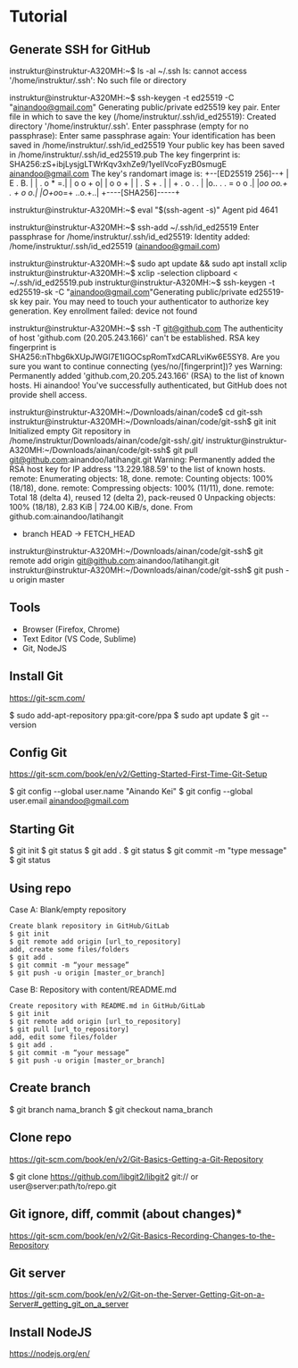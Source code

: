 
# Tutorial

## Generate SSH for GitHub

instruktur@instruktur-A320MH:~$ ls -al ~/.ssh
ls: cannot access '/home/instruktur/.ssh': No such file or directory

instruktur@instruktur-A320MH:~$ ssh-keygen -t ed25519 -C "ainandoo@gmail.com"
Generating public/private ed25519 key pair.
Enter file in which to save the key (/home/instruktur/.ssh/id_ed25519): 
Created directory '/home/instruktur/.ssh'.
Enter passphrase (empty for no passphrase): 
Enter same passphrase again: 
Your identification has been saved in /home/instruktur/.ssh/id_ed25519
Your public key has been saved in /home/instruktur/.ssh/id_ed25519.pub
The key fingerprint is:
SHA256:zS+ibjLysjgLTWrKqv3xhZe9/1yeIlVcoFyzB0smugE ainandoo@gmail.com
The key's randomart image is:
+--[ED25519 256]--+
|        E   . B. |
|         . o * =.|
|          o o + o|
|         o o   + |
|  .     S +   .  |
| +     . o . .   |
|o.. . . = o o   .|
|*oo oo.+ . + o o.|
|O+o*o=+   ..o.+..|
+----[SHA256]-----+

instruktur@instruktur-A320MH:~$ eval "$(ssh-agent -s)"
Agent pid 4641

instruktur@instruktur-A320MH:~$ ssh-add ~/.ssh/id_ed25519
Enter passphrase for /home/instruktur/.ssh/id_ed25519: 
Identity added: /home/instruktur/.ssh/id_ed25519 (ainandoo@gmail.com)

instruktur@instruktur-A320MH:~$ sudo apt update && sudo apt install xclip
instruktur@instruktur-A320MH:~$ xclip -selection clipboard < ~/.ssh/id_ed25519.pub
instruktur@instruktur-A320MH:~$ ssh-keygen -t ed25519-sk -C "ainandoo@gmail.com"Generating public/private ed25519-sk key pair.
You may need to touch your authenticator to authorize key generation.
Key enrollment failed: device not found

instruktur@instruktur-A320MH:~$ ssh -T git@github.com
The authenticity of host 'github.com (20.205.243.166)' can't be established.
RSA key fingerprint is SHA256:nThbg6kXUpJWGl7E1IGOCspRomTxdCARLviKw6E5SY8.
Are you sure you want to continue connecting (yes/no/[fingerprint])? yes
Warning: Permanently added 'github.com,20.205.243.166' (RSA) to the list of known hosts.
Hi ainandoo! You've successfully authenticated, but GitHub does not provide shell access.

instruktur@instruktur-A320MH:~/Downloads/ainan/code$ cd git-ssh
instruktur@instruktur-A320MH:~/Downloads/ainan/code/git-ssh$ git init
Initialized empty Git repository in /home/instruktur/Downloads/ainan/code/git-ssh/.git/
instruktur@instruktur-A320MH:~/Downloads/ainan/code/git-ssh$ git pull git@github.com:ainandoo/latihangit.git
Warning: Permanently added the RSA host key for IP address '13.229.188.59' to the list of known hosts.
remote: Enumerating objects: 18, done.
remote: Counting objects: 100% (18/18), done.
remote: Compressing objects: 100% (11/11), done.
remote: Total 18 (delta 4), reused 12 (delta 2), pack-reused 0
Unpacking objects: 100% (18/18), 2.83 KiB | 724.00 KiB/s, done.
From github.com:ainandoo/latihangit
 * branch            HEAD       -> FETCH_HEAD

instruktur@instruktur-A320MH:~/Downloads/ainan/code/git-ssh$ git remote add origin git@github.com:ainandoo/latihangit.git
instruktur@instruktur-A320MH:~/Downloads/ainan/code/git-ssh$ git push -u origin master


## Tools

- Browser (Firefox, Chrome)
- Text Editor (VS Code, Sublime)
- Git, NodeJS

## Install Git
https://git-scm.com/

$ sudo add-apt-repository ppa:git-core/ppa
$ sudo apt update
$ git --version

## Config Git
https://git-scm.com/book/en/v2/Getting-Started-First-Time-Git-Setup

$ git config --global user.name "Ainando Kei"
$ git config --global user.email ainandoo@gmail.com

## Starting Git

$ git init
$ git status
$ git add .
$ git status
$ git commit -m "type message"
$ git status

## Using repo

Case A: Blank/empty repository

    Create blank repository in GitHub/GitLab
    $ git init
    $ git remote add origin [url_to_repository]
    add, create some files/folders
    $ git add .
    $ git commit -m “your message”
    $ git push -u origin [master_or_branch]

Case B: Repository with content/README.md

    Create repository with README.md in GitHub/GitLab
    $ git init
    $ git remote add origin [url_to_repository]
    $ git pull [url_to_repository]
    add, edit some files/folder
    $ git add .
    $ git commit -m “your message”
    $ git push -u origin [master_or_branch]

## Create branch

$ git branch nama_branch
$ git checkout nama_branch

## Clone repo
https://git-scm.com/book/en/v2/Git-Basics-Getting-a-Git-Repository

$ git clone https://github.com/libgit2/libgit2
git:// or user@server:path/to/repo.git

## Git ignore, diff, commit (about changes)*
https://git-scm.com/book/en/v2/Git-Basics-Recording-Changes-to-the-Repository

## Git server
https://git-scm.com/book/en/v2/Git-on-the-Server-Getting-Git-on-a-Server#_getting_git_on_a_server

## Install NodeJS
https://nodejs.org/en/





